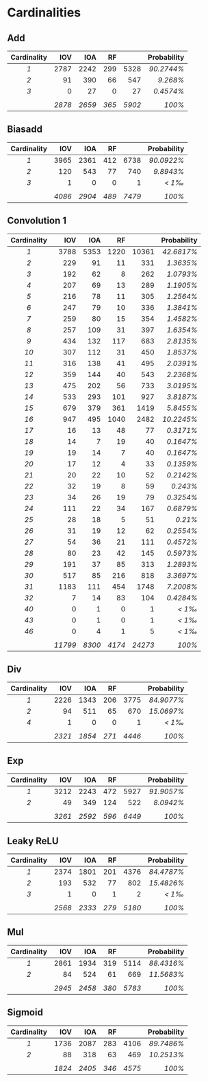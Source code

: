 # Cardinalities

## Add

|Cardinality|IOV|IOA|RF||Probability|
|:---:|---:|---:|---:|---:|---:|
|*1*|2787|2242|299|5328|*90.2744%*|
|*2*|91|390|66|547|*9.268%*|
|*3*|0|27|0|27|*0.4574%*|
|||||||
||*2878*|*2659*|*365*|*5902*|*100%*|

## Biasadd

|Cardinality|IOV|IOA|RF||Probability|
|:---:|---:|---:|---:|---:|---:|
|*1*|3965|2361|412|6738|*90.0922%*|
|*2*|120|543|77|740|*9.8943%*|
|*3*|1|0|0|1|*< 1‰*|
|||||||
||*4086*|*2904*|*489*|*7479*|*100%*|

## Convolution 1

|Cardinality|IOV|IOA|RF||Probability|
|:---:|---:|---:|---:|---:|---:|
|*1*|3788|5353|1220|10361|*42.6817%*|
|*2*|229|91|11|331|*1.3635%*|
|*3*|192|62|8|262|*1.0793%*|
|*4*|207|69|13|289|*1.1905%*|
|*5*|216|78|11|305|*1.2564%*|
|*6*|247|79|10|336|*1.3841%*|
|*7*|259|80|15|354|*1.4582%*|
|*8*|257|109|31|397|*1.6354%*|
|*9*|434|132|117|683|*2.8135%*|
|*10*|307|112|31|450|*1.8537%*|
|*11*|316|138|41|495|*2.0391%*|
|*12*|359|144|40|543|*2.2368%*|
|*13*|475|202|56|733|*3.0195%*|
|*14*|533|293|101|927|*3.8187%*|
|*15*|679|379|361|1419|*5.8455%*|
|*16*|947|495|1040|2482|*10.2245%*|
|*17*|16|13|48|77|*0.3171%*|
|*18*|14|7|19|40|*0.1647%*|
|*19*|19|14|7|40|*0.1647%*|
|*20*|17|12|4|33|*0.1359%*|
|*21*|20|22|10|52|*0.2142%*|
|*22*|32|19|8|59|*0.243%*|
|*23*|34|26|19|79|*0.3254%*|
|*24*|111|22|34|167|*0.6879%*|
|*25*|28|18|5|51|*0.21%*|
|*26*|31|19|12|62|*0.2554%*|
|*27*|54|36|21|111|*0.4572%*|
|*28*|80|23|42|145|*0.5973%*|
|*29*|191|37|85|313|*1.2893%*|
|*30*|517|85|216|818|*3.3697%*|
|*31*|1183|111|454|1748|*7.2008%*|
|*32*|7|14|83|104|*0.4284%*|
|*40*|0|1|0|1|*< 1‰*|
|*43*|0|1|0|1|*< 1‰*|
|*46*|0|4|1|5|*< 1‰*|
|||||||
||*11799*|*8300*|*4174*|*24273*|*100%*|

## Div

|Cardinality|IOV|IOA|RF||Probability|
|:---:|---:|---:|---:|---:|---:|
|*1*|2226|1343|206|3775|*84.9077%*|
|*2*|94|511|65|670|*15.0697%*|
|*4*|1|0|0|1|*< 1‰*|
|||||||
||*2321*|*1854*|*271*|*4446*|*100%*|

## Exp

|Cardinality|IOV|IOA|RF||Probability|
|:---:|---:|---:|---:|---:|---:|
|*1*|3212|2243|472|5927|*91.9057%*|
|*2*|49|349|124|522|*8.0942%*|
|||||||
||*3261*|*2592*|*596*|*6449*|*100%*|

## Leaky ReLU

|Cardinality|IOV|IOA|RF||Probability|
|:---:|---:|---:|---:|---:|---:|
|*1*|2374|1801|201|4376|*84.4787%*|
|*2*|193|532|77|802|*15.4826%*|
|*3*|1|0|1|2|*< 1‰*|
|||||||
||*2568*|*2333*|*279*|*5180*|*100%*|

## Mul

|Cardinality|IOV|IOA|RF||Probability|
|:---:|---:|---:|---:|---:|---:|
|*1*|2861|1934|319|5114|*88.4316%*|
|*2*|84|524|61|669|*11.5683%*|
|||||||
||*2945*|*2458*|*380*|*5783*|*100%*|

## Sigmoid

|Cardinality|IOV|IOA|RF||Probability|
|:---:|---:|---:|---:|---:|---:|
|*1*|1736|2087|283|4106|*89.7486%*|
|*2*|88|318|63|469|*10.2513%*|
|||||||
||*1824*|*2405*|*346*|*4575*|*100%*|